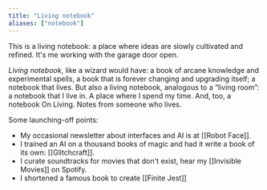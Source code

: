 ```yaml
---
title: "Living notebook"
aliases: ["notebook"]
---
```


This is a living notebook: a place where ideas are slowly cultivated and refined. It's me working with the garage door open.

_Living notebook_, like a wizard would have: a book of arcane knowledge and experimental spells, a book that is forever changing and upgrading itself; a notebook that lives. But also a living notebook, analogous to a “living room”: a notebook that I live in. A place where I spend my time. And, too, a notebook On Living. Notes from someone who lives.

Some launching-off points:

- My occasional newsletter about interfaces and AI is at [[Robot Face]].
- I trained an AI on a thousand books of magic and had it write a book of its own: [[Glitchcraft]].
- I curate soundtracks for movies that don't exist, hear my [[Invisible Movies]] on Spotify.
- I shortened a famous book to create [[Finite Jest]]